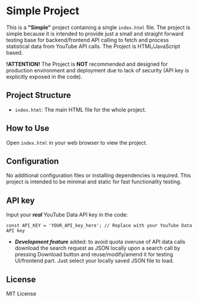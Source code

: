 # Simple Project

This is a **"Simple"** project containing a single `index.html` file. The project is simple because it is intended to provide just a small and straight forward testing base for backend/frontend API calling to fetch and process statistical data from YouTube API calls.
The Project is HTML/JavaScript based.

**!ATTENTION!** The Project is **NOT** recommended and designed for production environment and deployment due to lack of security (API key is explicitly exposed in the code).

## Project Structure
- `index.html`: The main HTML file for the whole project.

## How to Use
Open `index.html` in your web browser to view the project.

## Configuration
No additional configuration files or installing dependencies is required. This project is intended to be minimal and static for fast functionality testing.

## API key
Input your **_real_** YouTube Data API key in the code:

`const API_KEY = 'YOUR_API_key_here'; // Replace with your YouTube Data API key`

- **_Development feature_** added: to avoid quota overuse of API data calls download the search request as JSON locally upon a search call by pressing Download button and reuse/modify/amend it for testing UI/frontend part. Just select your locally saved JSON file to load.

## License
MIT License
